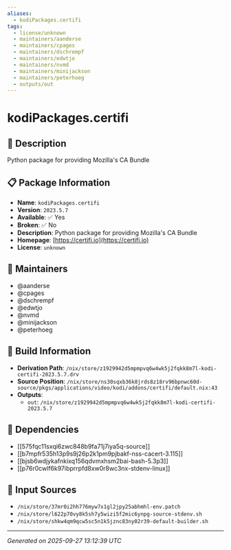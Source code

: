 ```yaml
---
aliases:
  - kodiPackages.certifi
tags:
  - license/unknown
  - maintainers/aanderse
  - maintainers/cpages
  - maintainers/dschrempf
  - maintainers/edwtjo
  - maintainers/nvmd
  - maintainers/minijackson
  - maintainers/peterhoeg
  - outputs/out
---
```


# kodiPackages.certifi

## 📝 Description

Python package for providing Mozilla's CA Bundle

## 📋 Package Information

- **Name**: `kodiPackages.certifi`
- **Version**: `2023.5.7`
- **Available**: ✅ Yes
- **Broken**: ✅ No
- **Description**: Python package for providing Mozilla's CA Bundle
- **Homepage**: [https://certifi.io](https://certifi.io)
- **License**: `unknown`
## 👥 Maintainers

- @aanderse
- @cpages
- @dschrempf
- @edwtjo
- @nvmd
- @minijackson
- @peterhoeg


## 🔧 Build Information

- **Derivation Path**: `/nix/store/z1929942d5mpmpvq6w4wk5j2fqkk8m7l-kodi-certifi-2023.5.7.drv`
- **Source Position**: `/nix/store/ns30sqxb36k8jrds8z18rv96bpnwc60d-source/pkgs/applications/video/kodi/addons/certifi/default.nix:43`
- **Outputs**:
  - `out`:  `/nix/store/z1929942d5mpmpvq6w4wk5j2fqkk8m7l-kodi-certifi-2023.5.7`

## 🔗 Dependencies

- [[575fqc11sxqi6zwc848b9fa71j7iya5q-source]]
- [[b7mpfr535h13p9s9j26p2k1pm9pjbakf-nss-cacert-3.115]]
- [[bjsb6wdjykafnkixq156qdvmxhsm2bai-bash-5.3p3]]
- [[p76r0cwlf6k97ibprrpfd8xw0r8wc3nx-stdenv-linux]]

## 📁 Input Sources

- `/nix/store/37mr0i2hh776myw7x1gl2jpy25abhmhl-env.patch`
- `/nix/store/l622p70vy8k5sh7y5wizi5f2mic6ynpg-source-stdenv.sh`
- `/nix/store/shkw4qm9qcw5sc5n1k5jznc83ny02r39-default-builder.sh`

---
*Generated on 2025-09-27 13:12:39 UTC*

